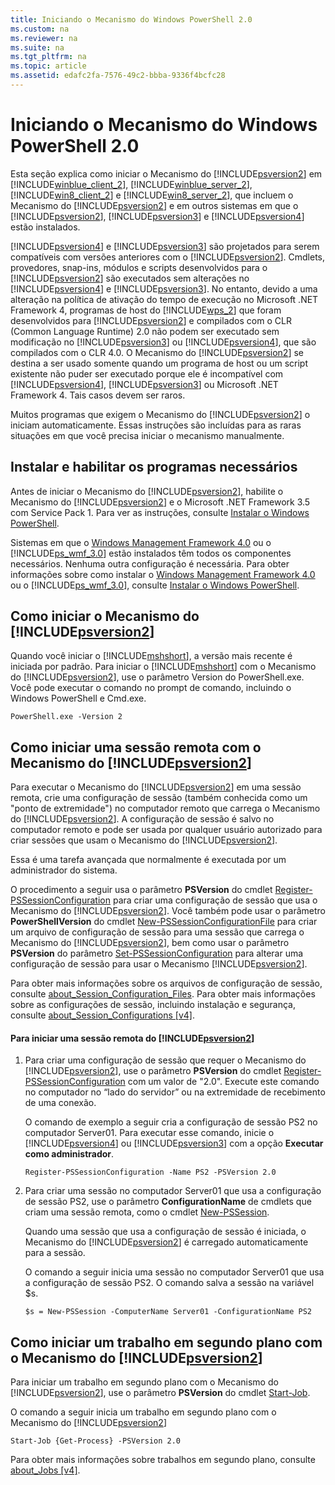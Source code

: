 ```yaml
---
title: Iniciando o Mecanismo do Windows PowerShell 2.0
ms.custom: na
ms.reviewer: na
ms.suite: na
ms.tgt_pltfrm: na
ms.topic: article
ms.assetid: edafc2fa-7576-49c2-bbba-9336f4bcfc28
---
```

# Iniciando o Mecanismo do Windows PowerShell 2.0
Esta seção explica como iniciar o Mecanismo do [!INCLUDE[psversion2](../Token/psversion2_md.md)] em [!INCLUDE[winblue_client_2](../Token/winblue_client_2_md.md)], [!INCLUDE[winblue_server_2](../Token/winblue_server_2_md.md)], [!INCLUDE[win8_client_2](../Token/win8_client_2_md.md)] e [!INCLUDE[win8_server_2](../Token/win8_server_2_md.md)], que incluem o Mecanismo do [!INCLUDE[psversion2](../Token/psversion2_md.md)] e em outros sistemas em que o [!INCLUDE[psversion2](../Token/psversion2_md.md)], [!INCLUDE[psversion3](../Token/psversion3_md.md)] e [!INCLUDE[psversion4](../Token/psversion4_md.md)] estão instalados.

[!INCLUDE[psversion4](../Token/psversion4_md.md)] e [!INCLUDE[psversion3](../Token/psversion3_md.md)] são projetados para serem compatíveis com versões anteriores com o [!INCLUDE[psversion2](../Token/psversion2_md.md)]. Cmdlets, provedores, snap-ins, módulos e scripts desenvolvidos para o [!INCLUDE[psversion2](../Token/psversion2_md.md)] são executados sem alterações no [!INCLUDE[psversion4](../Token/psversion4_md.md)] e [!INCLUDE[psversion3](../Token/psversion3_md.md)]. No entanto, devido a uma alteração na política de ativação do tempo de execução no Microsoft .NET Framework 4, programas de host do [!INCLUDE[wps_2](../Token/wps_2_md.md)] que foram desenvolvidos para [!INCLUDE[psversion2](../Token/psversion2_md.md)] e compilados com o CLR (Common Language Runtime) 2.0 não podem ser executado sem modificação no [!INCLUDE[psversion3](../Token/psversion3_md.md)] ou [!INCLUDE[psversion4](../Token/psversion4_md.md)], que são compilados com o CLR 4.0. O Mecanismo do [!INCLUDE[psversion2](../Token/psversion2_md.md)] se destina a ser usado somente quando um programa de host ou um script existente não puder ser executado porque ele é incompatível com [!INCLUDE[psversion4](../Token/psversion4_md.md)], [!INCLUDE[psversion3](../Token/psversion3_md.md)] ou Microsoft .NET Framework 4. Tais casos devem ser raros.

Muitos programas que exigem o Mecanismo do [!INCLUDE[psversion2](../Token/psversion2_md.md)] o iniciam automaticamente. Essas instruções são incluídas para as raras situações em que você precisa iniciar o mecanismo manualmente.

## Instalar e habilitar os programas necessários
Antes de iniciar o Mecanismo do [!INCLUDE[psversion2](../Token/psversion2_md.md)], habilite o Mecanismo do [!INCLUDE[psversion2](../Token/psversion2_md.md)] e o Microsoft .NET Framework 3.5 com Service Pack 1. Para ver as instruções, consulte [Instalar o Windows PowerShell](../Topic/Installing-Windows-PowerShell.md).

Sistemas em que o [Windows Management Framework 4.0](http://go.microsoft.com/fwlink/?LinkID=293881) ou o [!INCLUDE[ps_wmf_3.0](../Token/ps_wmf_3.0_md.md)] estão instalados têm todos os componentes necessários. Nenhuma outra configuração é necessária. Para obter informações sobre como instalar o [Windows Management Framework 4.0](http://go.microsoft.com/fwlink/?LinkID=293881) ou o [!INCLUDE[ps_wmf_3.0](../Token/ps_wmf_3.0_md.md)], consulte [Instalar o Windows PowerShell](../Topic/Installing-Windows-PowerShell.md).

## Como iniciar o Mecanismo do [!INCLUDE[psversion2](../Token/psversion2_md.md)]
Quando você iniciar o [!INCLUDE[mshshort](../Token/mshshort_md.md)], a versão mais recente é iniciada por padrão. Para iniciar o [!INCLUDE[mshshort](../Token/mshshort_md.md)] com o Mecanismo do [!INCLUDE[psversion2](../Token/psversion2_md.md)], use o parâmetro Version do PowerShell.exe. Você pode executar o comando no prompt de comando, incluindo o Windows PowerShell e Cmd.exe.

```
PowerShell.exe -Version 2
```

## Como iniciar uma sessão remota com o Mecanismo do [!INCLUDE[psversion2](../Token/psversion2_md.md)]
Para executar o Mecanismo do [!INCLUDE[psversion2](../Token/psversion2_md.md)] em uma sessão remota, crie uma configuração de sessão (também conhecida como um "ponto de extremidade") no computador remoto que carrega o Mecanismo do [!INCLUDE[psversion2](../Token/psversion2_md.md)]. A configuração de sessão é salvo no computador remoto e pode ser usada por qualquer usuário autorizado para criar sessões que usam o Mecanismo do [!INCLUDE[psversion2](../Token/psversion2_md.md)].

Essa é uma tarefa avançada que normalmente é executada por um administrador do sistema.

O procedimento a seguir usa o parâmetro **PSVersion** do cmdlet [Register-PSSessionConfiguration](assetId:///e9152ae2-bd6d-4056-9bc7-dc1893aa29ea) para criar uma configuração de sessão que usa o Mecanismo do [!INCLUDE[psversion2](../Token/psversion2_md.md)]. Você também pode usar o parâmetro **PowerShellVersion** do cmdlet [New-PSSessionConfigurationFile](assetId:///5f3e3633-6e90-479c-aea9-ba45a1954866) para criar um arquivo de configuração de sessão para uma sessão que carrega o Mecanismo do [!INCLUDE[psversion2](../Token/psversion2_md.md)], bem como usar o parâmetro **PSVersion** do parâmetro [Set-PSSessionConfiguration](assetId:///b21fbad3-1759-4260-b206-dcb8431cd6ea) para alterar uma configuração de sessão para usar o Mecanismo [!INCLUDE[psversion2](../Token/psversion2_md.md)].

Para obter mais informações sobre os arquivos de configuração de sessão, consulte [about_Session_Configuration_Files](assetId:///c7217447-1ebf-477b-a8ef-4dbe9a1473b8). Para obter mais informações sobre as configurações de sessão, incluindo instalação e segurança, consulte [about_Session_Configurations [v4]](assetId:///a2fbe12a-350c-4d04-be50-24102824e3ab).

#### Para iniciar uma sessão remota do [!INCLUDE[psversion2](../Token/psversion2_md.md)]

1.  Para criar uma configuração de sessão que requer o Mecanismo do [!INCLUDE[psversion2](../Token/psversion2_md.md)], use o parâmetro **PSVersion** do cmdlet [Register-PSSessionConfiguration](assetId:///e9152ae2-bd6d-4056-9bc7-dc1893aa29ea) com um valor de "2.0". Execute este comando no computador no “lado do servidor” ou na extremidade de recebimento de uma conexão.

    O comando de exemplo a seguir cria a configuração de sessão PS2 no computador Server01. Para executar esse comando, inicie o [!INCLUDE[psversion4](../Token/psversion4_md.md)] ou [!INCLUDE[psversion3](../Token/psversion3_md.md)] com a opção **Executar como administrador**.

    ```
    Register-PSSessionConfiguration -Name PS2 -PSVersion 2.0
    ```

2.  Para criar uma sessão no computador Server01 que usa a configuração de sessão PS2, use o parâmetro **ConfigurationName** de cmdlets que criam uma sessão remota, como o cmdlet [New-PSSession](assetId:///76f6628c-054c-4eda-ba7a-a6f28daaa26f).

    Quando uma sessão que usa a configuração de sessão é iniciada, o Mecanismo do [!INCLUDE[psversion2](../Token/psversion2_md.md)] é carregado automaticamente para a sessão.

    O comando a seguir inicia uma sessão no computador Server01 que usa a configuração de sessão PS2. O comando salva a sessão na variável $s.

    ```
    $s = New-PSSession -ComputerName Server01 -ConfigurationName PS2
    ```

## Como iniciar um trabalho em segundo plano com o Mecanismo do [!INCLUDE[psversion2](../Token/psversion2_md.md)]
Para iniciar um trabalho em segundo plano com o Mecanismo do [!INCLUDE[psversion2](../Token/psversion2_md.md)], use o parâmetro **PSVersion** do cmdlet [Start-Job](assetId:///2bc04935-0deb-4ec0-b856-d7290cca6442).

O comando a seguir inicia um trabalho em segundo plano com o Mecanismo do [!INCLUDE[psversion2](../Token/psversion2_md.md)]

```
Start-Job {Get-Process} -PSVersion 2.0
```

Para obter mais informações sobre trabalhos em segundo plano, consulte [about_Jobs [v4]](assetId:///7362512a-8a4e-4575-b2ea-a740e5c4f002).



<!--HONumber=Apr16_HO1-->


